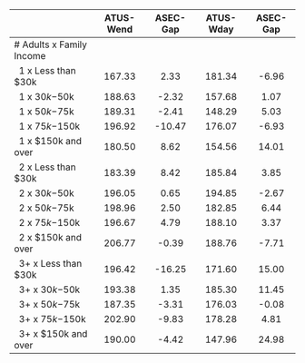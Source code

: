 
|                      |    ATUS-Wend |     ASEC-Gap |    ATUS-Wday |     ASEC-Gap |
| -------------------- | :----------: | :----------: | :----------: | :----------: |
| # Adults x Family Income |              |              |              |              |
| &nbsp;&nbsp;1 x Less than $30k |       167.33 |         2.33 |       181.34 |        -6.96 |
| &nbsp;&nbsp;1 x $30k-$50k |       188.63 |        -2.32 |       157.68 |         1.07 |
| &nbsp;&nbsp;1 x $50k-$75k |       189.31 |        -2.41 |       148.29 |         5.03 |
| &nbsp;&nbsp;1 x $75k-$150k |       196.92 |       -10.47 |       176.07 |        -6.93 |
| &nbsp;&nbsp;1 x $150k and over |       180.50 |         8.62 |       154.56 |        14.01 |
| &nbsp;&nbsp;2 x Less than $30k |       183.39 |         8.42 |       185.84 |         3.85 |
| &nbsp;&nbsp;2 x $30k-$50k |       196.05 |         0.65 |       194.85 |        -2.67 |
| &nbsp;&nbsp;2 x $50k-$75k |       198.96 |         2.50 |       182.85 |         6.44 |
| &nbsp;&nbsp;2 x $75k-$150k |       196.67 |         4.79 |       188.10 |         3.37 |
| &nbsp;&nbsp;2 x $150k and over |       206.77 |        -0.39 |       188.76 |        -7.71 |
| &nbsp;&nbsp;3+ x Less than $30k |       196.42 |       -16.25 |       171.60 |        15.00 |
| &nbsp;&nbsp;3+ x $30k-$50k |       193.38 |         1.35 |       185.30 |        11.45 |
| &nbsp;&nbsp;3+ x $50k-$75k |       187.35 |        -3.31 |       176.03 |        -0.08 |
| &nbsp;&nbsp;3+ x $75k-$150k |       202.90 |        -9.83 |       178.28 |         4.81 |
| &nbsp;&nbsp;3+ x $150k and over |       190.00 |        -4.42 |       147.96 |        24.98 |

